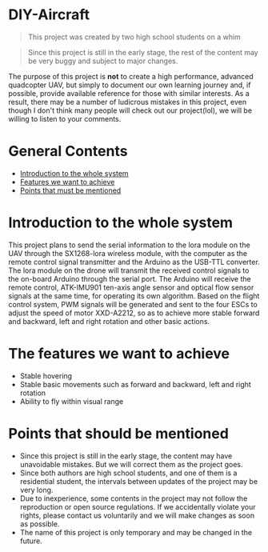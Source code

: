 
   
# DIY-Aircraft

> This project was created by two high school students on a whim

> Since this project is still in the early stage, the rest of the content may be very buggy and subject to major changes.

The purpose of this project is **not** to create a high performance, advanced quadcopter UAV, but simply to document our own learning journey and, if possible, provide available reference for those with similar interests. As a result, there may be a number of ludicrous mistakes in this project, even though I don't think many people will check out our project(lol), we will be willing to listen to your comments.

# General Contents

- [Introduction to the whole system](#introduction-to-the-whole-system)
- [Features we want to achieve](#the-features-we-want-to-achieve)
- [Points that must be mentioned](#points-that-should-be-mentioned)

# Introduction to the whole system

This project plans to send the serial information to the lora module on the UAV through the SX1268-lora wireless module, with the computer as the remote control signal transmitter and the Arduino as the USB-TTL converter. The lora module on the drone will transmit the received control signals to the on-board Arduino through the serial port. The Arduino will receive the remote control, ATK-IMU901 ten-axis angle sensor and optical flow sensor signals at the same time, for operating its own algorithm. Based on the flight control system, PWM signals will be generated and sent to the four ESCs to adjust the speed of motor XXD-A2212, so as to achieve more stable forward and backward, left and right rotation and other basic actions.
  
# The features we want to achieve
  
* Stable hovering
* Stable basic movements such as forward and backward, left and right rotation
* Ability to fly within visual range
  
# Points that should be mentioned
  
* Since this project is still in the early stage, the content may have unavoidable mistakes. But we will correct them as the project goes.
* Since both authors are high school students, and one of them is a residential student, the intervals between updates of the project may be very long.
* Due to inexperience, some contents in the project may not follow the reproduction or open source regulations. If we accidentally violate your rights, please contact us voluntarily and we will make changes as soon as possible.
* The name of this project is only temporary and may be changed in the future.
